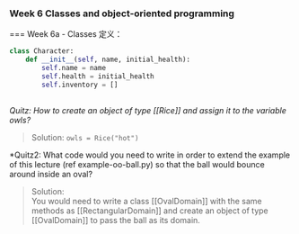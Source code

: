 ### Week 6 Classes and object-oriented programming
===
Week 6a - Classes
定义：
```python
class Character:
    def __init__(self, name, initial_health):
        self.name = name
        self.health = initial_health
        self.inventory = []
        
```
*Quitz: How to create an object of type [[Rice]] and assign it to the variable owls?*
> Solution:
`owls = Rice("hot")`

*Quitz2: What code would you need to write in order to extend the example of this lecture (ref example-oo-ball.py) so that the ball would bounce around inside an oval?  
>Solution:  
You would need to write a class [[OvalDomain]] with the same methods as [[RectangularDomain]] and create an object of type [[OvalDomain]] to pass the ball as its domain.

